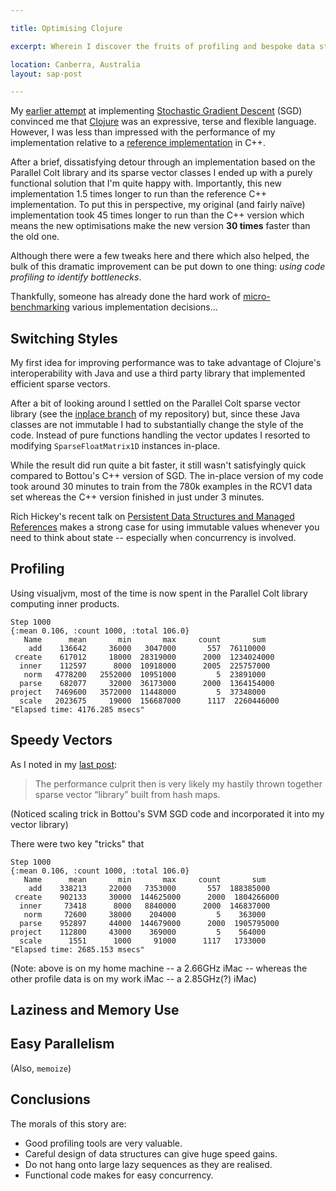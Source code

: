 ```yaml
---

title: Optimising Clojure 

excerpt: Wherein I discover the fruits of profiling and bespoke data structures for speeding up vector operations in stochastic gradient descent.

location: Canberra, Australia
layout: sap-post

---
```

My [earlier attempt][previous] at implementing [Stochastic Gradient Descent][sgd] (SGD) convinced me that [Clojure][] was an expressive, terse and flexible language. However, I was less than impressed with the performance of my implementation relative to a [reference implementation][] in C++.

After a brief, dissatisfying detour through an implementation based on the Parallel Colt library and its sparse vector classes I ended up with a purely functional solution that I'm quite happy with. Importantly, this new implementation 1.5 times longer to run than the reference C++ implementation. To put this in perspective, my original (and fairly naïve) implementation took 45 times longer to run than the C++ version which means the new optimisations make the new version **30 times** faster than the old one.

Although there were a few tweaks here and there which also helped, the bulk of this dramatic improvement can be put down to one thing: _using code profiling to identify bottlenecks_.

Thankfully, someone has already done the hard work of [micro-benchmarking][tips] various implementation decisions...

[previous]: /sap/online-learning-in-clojure.html
[clojure]: http://clojure.org/
[sgd]: http://leon.bottou.org/research/stochastic
[reference implementation]: http://leon.bottou.org/projects/sgd

[tips]: http://gnuvince.wordpress.com/2009/05/11/clojure-performance-tips/

Switching Styles
----------------
My first idea for improving performance was to take advantage of Clojure's interoperability with Java and use a third party library that implemented efficient sparse vectors.

After a bit of looking around I settled on the Parallel Colt sparse vector library (see the [inplace branch][] of my repository) but, since these Java classes are not immutable I had to substantially change the style of the code. Instead of pure functions handling the vector updates I resorted to modifying `SparseFloatMatrix1D` instances in-place.

While the result did run quite a bit faster, it still wasn't satisfyingly quick compared to Bottou's C++ version of SGD. The in-place version of my code took around 30 minutes to train from the 780k examples in the RCV1 data set whereas the C++ version finished in just under 3 minutes.

Rich Hickey's recent talk on [Persistent Data Structures and Managed References][rich-talk] makes a strong case for using immutable values whenever you need to think about state -- especially when concurrency is involved.


Profiling
---------
Using visualjvm, most of the time is now spent in the Parallel Colt library computing inner products. 

	Step 1000
	{:mean 0.106, :count 1000, :total 106.0}
	   Name      mean       min       max     count       sum
	    add    136642     36000   3047000       557  76110000
	 create    617012     18000  28319000      2000  1234024000
	  inner    112597      8000  10918000      2005  225757000
	   norm   4778200   2552000  10951000         5  23891000
	  parse    682077     32000  36173000      2000  1364154000
	project   7469600   3572000  11448000         5  37348000
	  scale   2023675     19000  156687000      1117  2260446000
	"Elapsed time: 4176.285 msecs"

Speedy Vectors
--------------
As I noted in my [last post][previous]:

> The performance culprit then is very likely my hastily thrown together sparse
> vector “library” built from hash maps. 

(Noticed scaling trick in Bottou's SVM SGD code and incorporated it into my vector library)

There were two key "tricks" that

	Step 1000
	{:mean 0.106, :count 1000, :total 106.0}
	   Name      mean       min       max     count       sum
	    add    338213     22000   7353000       557  188385000
	 create    902133     30000  144625000      2000  1804266000
	  inner     73418      8000   8840000      2000  146837000
	   norm     72600     38000    204000         5    363000
	  parse    952897     44000  144679000      2000  1905795000
	project    112800     43000    369000         5    564000
	  scale      1551      1000     91000      1117   1733000
	"Elapsed time: 2685.153 msecs"

(Note: above is on my home machine -- a 2.66GHz iMac -- whereas the other profile data is on my work iMac -- a 2.85GHz(?) iMac)

Laziness and Memory Use
-----------------------


Easy Parallelism
----------------

(Also, `memoize`)

Conclusions
-----------
The morals of this story are:
* Good profiling tools are very valuable.
* Careful design of data structures can give huge speed gains.
* Do not hang onto large lazy sequences as they are realised.
* Functional code makes for easy concurrency. 

[rich-talk]: http://www.infoq.com/presentations/Value-Identity-State-Rich-Hickey

[inplace branch]: http://github.com/mreid/injuce/blob/inplace/sgd.clj